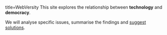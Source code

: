 title=WebVersity
This site explores the relationship between **technology** and **democracy**.

We will analyse specific issues, summarise the findings and 
<a href="p/actions/">suggest solutions</a>.

